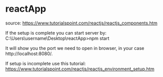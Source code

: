 # reactApp
source: https://www.tutorialspoint.com/reactjs/reactjs_components.htm

If the setup is complete you can start server by: C:\Users\username\Desktop\reactApp>npm start

It will show you the port we need to open in browser, in your case http://localhost:8080/. 

If setup is incomplete use this tutorial: https://www.tutorialspoint.com/reactjs/reactjs_environment_setup.htm
